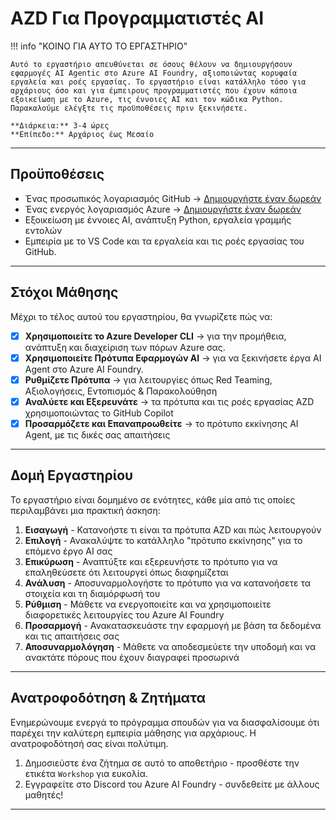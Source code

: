 <!--
CO_OP_TRANSLATOR_METADATA:
{
  "original_hash": "e3a6c07efed58baba33b43c69174aef8",
  "translation_date": "2025-09-24T21:33:51+00:00",
  "source_file": "workshop/docs/instructions/0-Introduction.md",
  "language_code": "el"
}
-->
# AZD Για Προγραμματιστές AI

!!! info "ΚΟΙΝΟ ΓΙΑ ΑΥΤΟ ΤΟ ΕΡΓΑΣΤΗΡΙΟ"
   
    Αυτό το εργαστήριο απευθύνεται σε όσους θέλουν να δημιουργήσουν εφαρμογές AI Agentic στο Azure AI Foundry, αξιοποιώντας κορυφαία εργαλεία και ροές εργασίας. Το εργαστήριο είναι κατάλληλο τόσο για αρχάριους όσο και για έμπειρους προγραμματιστές που έχουν κάποια εξοικείωση με το Azure, τις έννοιες AI και τον κώδικα Python. Παρακαλούμε ελέγξτε τις προϋποθέσεις πριν ξεκινήσετε.

    **Διάρκεια:** 3-4 ώρες  
    **Επίπεδο:** Αρχάριος έως Μεσαίο  

---


## Προϋποθέσεις

- Ένας προσωπικός λογαριασμός GitHub → [Δημιουργήστε έναν δωρεάν](https://github.com/signup)
- Ένας ενεργός λογαριασμός Azure → [Δημιουργήστε έναν δωρεάν](https://aka.ms/free)
- Εξοικείωση με έννοιες AI, ανάπτυξη Python, εργαλεία γραμμής εντολών
- Εμπειρία με το VS Code και τα εργαλεία και τις ροές εργασίας του GitHub.

---

## Στόχοι Μάθησης

Μέχρι το τέλος αυτού του εργαστηρίου, θα γνωρίζετε πώς να:

- [X] **Χρησιμοποιείτε το Azure Developer CLI** → για την προμήθεια, ανάπτυξη και διαχείριση των πόρων Azure σας.
- [X] **Χρησιμοποιείτε Πρότυπα Εφαρμογών AI** → για να ξεκινήσετε έργα AI Agent στο Azure AI Foundry.
- [X] **Ρυθμίζετε Πρότυπα** → για λειτουργίες όπως Red Teaming, Αξιολογήσεις, Εντοπισμός & Παρακολούθηση
- [X] **Αναλύετε και Εξερευνάτε** → τα πρότυπα και τις ροές εργασίας AZD χρησιμοποιώντας το GitHub Copilot
- [X] **Προσαρμόζετε και Επαναπροωθείτε** → το πρότυπο εκκίνησης AI Agent, με τις δικές σας απαιτήσεις

---

## Δομή Εργαστηρίου

Το εργαστήριο είναι δομημένο σε ενότητες, κάθε μία από τις οποίες περιλαμβάνει μια πρακτική άσκηση:

1. **Εισαγωγή** - Κατανοήστε τι είναι τα πρότυπα AZD και πώς λειτουργούν
1. **Επιλογή** - Ανακαλύψτε το κατάλληλο "πρότυπο εκκίνησης" για το επόμενο έργο AI σας
1. **Επικύρωση** - Αναπτύξτε και εξερευνήστε το πρότυπο για να επαληθεύσετε ότι λειτουργεί όπως διαφημίζεται
1. **Ανάλυση** - Αποσυναρμολογήστε το πρότυπο για να κατανοήσετε τα στοιχεία και τη διαμόρφωσή του
1. **Ρύθμιση** - Μάθετε να ενεργοποιείτε και να χρησιμοποιείτε διαφορετικές λειτουργίες του Azure AI Foundry
1. **Προσαρμογή** - Ανακατασκευάστε την εφαρμογή με βάση τα δεδομένα και τις απαιτήσεις σας
1. **Αποσυναρμολόγηση** - Μάθετε να αποδεσμεύετε την υποδομή και να ανακτάτε πόρους που έχουν διαγραφεί προσωρινά

---

## Ανατροφοδότηση & Ζητήματα

Ενημερώνουμε ενεργά το πρόγραμμα σπουδών για να διασφαλίσουμε ότι παρέχει την καλύτερη εμπειρία μάθησης για αρχάριους. Η ανατροφοδότησή σας είναι πολύτιμη.

1. Δημοσιεύστε ένα ζήτημα σε αυτό το αποθετήριο - προσθέστε την ετικέτα `Workshop` για ευκολία.
1. Εγγραφείτε στο Discord του Azure AI Foundry - συνδεθείτε με άλλους μαθητές!

---

